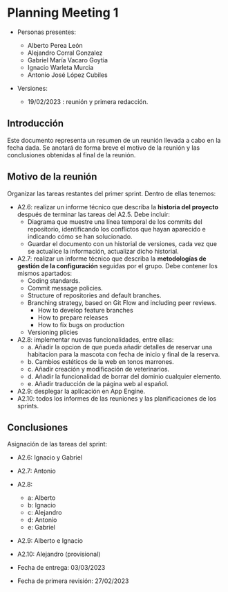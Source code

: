 # Planning Meeting 1
- Personas presentes:
    - Alberto Perea León
    - Alejandro Corral Gonzalez
    - Gabriel María Vacaro Goytia
    - Ignacio Warleta Murcia
    - Antonio José López Cubiles

- Versiones:
  - 19/02/2023 : reunión y primera redacción.


## Introducción
Este documento representa un resumen de un reunión llevada a cabo en la fecha dada. Se anotará de forma breve el motivo de la reunión y las conclusiones obtenidas al final de la reunión.

## Motivo de la reunión
Organizar las tareas restantes del primer sprint. Dentro de ellas tenemos:
- A2.6: realizar un informe técnico que describa la **historia del proyecto** después de terminar las tareas del A2.5. Debe incluir:
  - Diagrama que muestre una línea temporal de los commits del repositorio, identificando los conflictos que hayan aparecido e indicando cómo se han solucionado.
  - Guardar el documento con un historial de versiones, cada vez que se actualice la información, actualizar dicho historial.
- A2.7: realizar un informe técnico que describa la **metodologías de gestión de la configuración** seguidas por el grupo. Debe contener los mismos apartados:
  - Coding standards.
  - Commit message policies.
  - Structure of repositories and default branches.
  - Branching strategy, based on Git Flow and including peer reviews.
    - How to develop feature branches
    - How to prepare releases
    - How to fix bugs on production
  - Versioning plicies
- A2.8: implementar nuevas funcionalidades, entre ellas:
  - a. Añadir la opcion de que pueda añadir detalles de reservar una habitacion para la mascota con fecha de inicio y final de la reserva.
  - b. Cambios estéticos de la web en tonos marrones.
  - c. Añadir creación y modificación de veterinarios.
  - d. Añadir la funcionalidad de borrar del dominio cualquier elemento.
  - e. Añadir traducción de la página web al español.
- A2.9: desplegar la aplicación en App Engine.
- A2.10: todos los informes de las reuniones y las planificaciones de los sprints.

## Conclusiones
Asignación de las tareas del sprint:
- A2.6: Ignacio y Gabriel
- A2.7: Antonio
- A2.8:
  - a: Alberto
  - b: Ignacio
  - c: Alejandro
  - d: Antonio
  - e: Gabriel
- A2.9: Alberto e Ignacio
- A2.10: Alejandro (provisional)

- Fecha de entrega: 03/03/2023
- Fecha de primera revisión: 27/02/2023